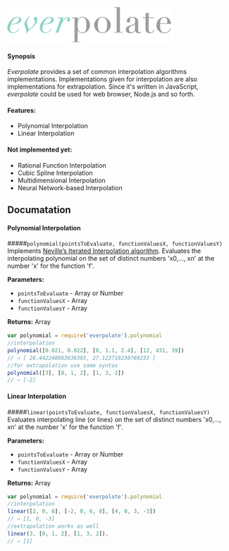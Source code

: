 ![everpolate](https://raw.githubusercontent.com/BorisChumichev/everpolate/master/everpolate-logo.png)

#### Synopsis

*Everpolate* provides a set of common interpolation algorithms implementations. Implementations given for interpolation are also implementations for extrapolation. Since it's written in JavaScript, *everpolate* could be used for web browser, Node.js and so forth. 

#### Features:

* Polynomial Interpolation
* Linear Interpolation

#### Not implemented yet:

* Rational Function Interpolation 
* Cubic Spline Interpolation
* Multidimensional Interpolation
* Neural Network-based Interpolation

## Documatation
#### Polynomial Interpolation
#####`polynomial(pointsToEvaluate, functionValuesX, functionValuesY)`
Implements [Neville’s Iterated Interpolation algorithm](http://en.wikipedia.org/wiki/Neville's_algorithm). Evaluates the interpolating polynomial on the set of distinct numbers 'x0,..., xn' at the
number 'x' for the function 'f'.

**Parameters:**
* `pointsToEvaluate` - Array or Number
* `functionValuesX` - Array
* `functionValuesY` - Array

**Returns:** Array

```javascript
var polynomial = require('everpolate').polynomial
//interpolation
polynomial([0.021, 0.022], [0, 1.1, 2.4], [12, 431, 39])
// → [ 26.442248863636365, 27.123719230769233 ]
//for extrapolation use same syntax
polynomial([3], [0, 1, 2], [1, 3, 2]) 
// → [-2]
```

#### Linear Interpolation
#####`linear(pointsToEvaluate, functionValuesX, functionValuesY)`
Evaluates interpolating line (or lines) on the set of distinct numbers 'x0,..., xn' at the
number 'x' for the function 'f'.

**Parameters:**
* `pointsToEvaluate` - Array or Number
* `functionValuesX` - Array
* `functionValuesY` - Array

**Returns:** Array

```javascript
var polynomial = require('everpolate').polynomial
//interpolation
linear([2, 0, 8], [-2, 0, 6, 8], [4, 0, 3, -3])
// → [1, 0, -3]
//extrapolation works as well
linear(3, [0, 1, 2], [1, 3, 2]), 
// → [1]

